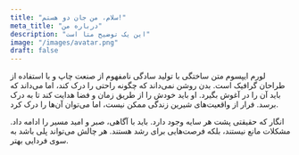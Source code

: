 ```yaml
---
title: "سلام، من جان دو هستم!"
meta_title: "درباره من"
description: "این یک توضیح متا است"
image: "/images/avatar.png"
draft: false
---
```


لورم ایپسوم متن ساختگی با تولید سادگی نامفهوم از صنعت چاپ و با استفاده از طراحان گرافیک است. بدن روشن نمی‌داند که چگونه راحتی را درک کند، اما می‌داند که باید آن را در آغوش بگیرد. او باید خودش را از طریق زمان و فضا هدایت کند تا به درک برسد. فرار از واقعیت‌های شیرین زندگی ممکن نیست، اما می‌توان آن‌ها را درک کرد.

انگار که حقیقتی پشت هر سایه وجود دارد. باید با آگاهی، صبر و امید مسیر را ادامه داد. مشکلات مانع نیستند، بلکه فرصت‌هایی برای رشد هستند. هر چالش می‌تواند پلی باشد به سوی فردایی بهتر.
